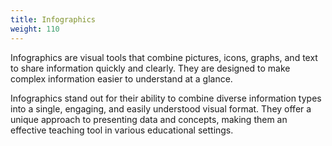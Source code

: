 ```yaml
---
title: Infographics
weight: 110
---
```


Infographics are visual tools that combine pictures, icons, graphs, and text to share information quickly and clearly. They are designed to make complex information easier to understand at a glance.

Infographics stand out for their ability to combine diverse information types into a single, engaging, and easily understood visual format. They offer a unique approach to presenting data and concepts, making them an effective teaching tool in various educational settings.
